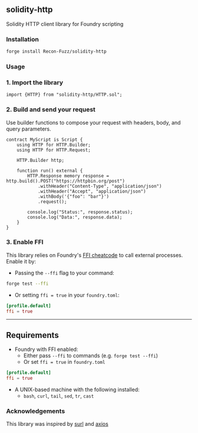 ## solidity-http

Solidity HTTP client library for Foundry scripting

### Installation

```bash
forge install Recon-Fuzz/solidity-http
```

### Usage

### 1. Import the library

```solidity
import {HTTP} from "solidity-http/HTTP.sol";
```

### 2. Build and send your request

Use builder functions to compose your request with headers, body, and query parameters.

```solidity
contract MyScript is Script {
    using HTTP for HTTP.Builder;
    using HTTP for HTTP.Request;

    HTTP.Builder http;

    function run() external {
        HTTP.Response memory response = http.build().POST("https://httpbin.org/post")
            .withHeader("Content-Type", "application/json")
            .withHeader("Accept", "application/json")
            .withBody('{"foo": "bar"}')
            .request();

        console.log("Status:", response.status);
        console.log("Data:", response.data);
    }
}
```

### 3. Enable FFI

This library relies on Foundry's [FFI cheatcode](https://book.getfoundry.sh/cheatcodes/ffi.html) to call external processes. Enable it by:

- Passing the `--ffi` flag to your command:

```bash
forge test --ffi
```

- Or setting `ffi = true` in your `foundry.toml`:

```toml
[profile.default]
ffi = true
```

---

## Requirements

- Foundry with FFI enabled:
  - Either pass `--ffi` to commands (e.g. `forge test --ffi`)
  - Or set `ffi = true` in `foundry.toml`

```toml
[profile.default]
ffi = true
```

- A UNIX-based machine with the following installed:
  - `bash`, `curl`, `tail`, `sed`, `tr`, `cast`

### Acknowledgements

This library was inspired by [surl](https://github.com/memester-xyz/surl) and [axios](https://github.com/axios/axios)
